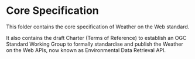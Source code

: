 # Core Specification
This folder contains the core specification of Weather on the Web standard.

It also contains the draft Charter (Terms of Reference) to establish an OGC Standard Working Group to formally standardise and publish the Weather on the Web APIs, now known as Environmental Data Retrieval API.
